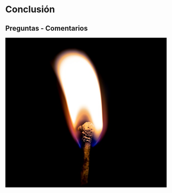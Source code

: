 # Conclusión


## Preguntas - Comentarios

![alt](images/99-thanks/light-863150_640.jpg)<!-- .element: style="width: 40%" -->
